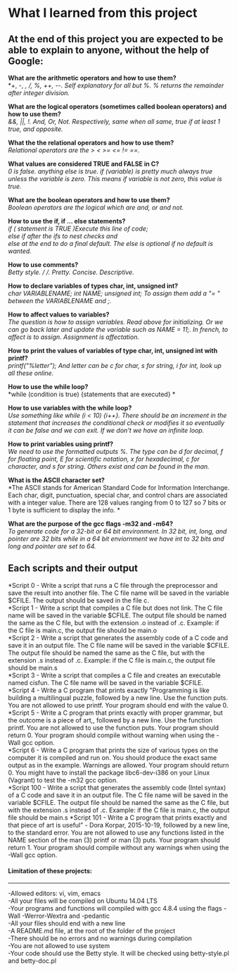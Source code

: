 # What I learned from this project  
At the end of this project you are expected to be able to explain to anyone, without the help of Google:  
---

**What are the arithmetic operators and how to use them?**  
*+, -, *, /, %, ++, --. Self explanatory for all but %. % returns the remainder after integer division.*  

**What are the logical operators (sometimes called boolean operators) and how to use them?**  
*&&, ||, !. And, Or, Not. Respectively, same when all same, true if  at least 1 true, and opposite.*  

**What the the relational operators and how to use them?**  
*Relational operators are the > < >= <= != ==.*  

**What values are considered TRUE and FALSE in C?**  
*0 is false. anything else is true. if (variable) is pretty much always true unless the variable is zero. This means if variable is not zero, this value is true.*  

**What are the boolean operators and how to use them?**  
*Boolean operators are the logical which are and, or and not.*  

**How to use the if, if ... else statements?**  
*if ( statement is TRUE )Execute this line of code;  
else if after the ifs to nest checks and  
else at the end to do a final default. The else is optional if no default is wanted.*  

**How to use comments?**  
*Betty style. /* */. Pretty. Concise. Descriptive.*  

**How to declare variables of types char, int, unsigned int?**  
*char VARIABLENAME; int NAME; unsigned int;  To assign them add a "= <value>" between the VARIABLENAME and ;.*  

**How to affect values to variables?**  
*The question is how to assign variables. Read above for initializing. Or we can go back later and update the variable such as NAME = 11;. In french, to affect is to assign. Assignment is affectation.*  

**How to print the values of variables of type char, int, unsigned int with printf?**  
*printf("%letter"); And letter can be c for char, s for string, i for int, look up all these online.*  

**How to use the while loop?**  
*while (condition is true) {statements that are executed} *  

**How to use variables with the while loop?**  
*Use something like while (i < 10) {i++}. There should be an increment in the statement that increases the conditional check or modifies it so eventually it can be false and we can exit. If we don't we have an infinite loop.*  

**How to print variables using printf?**  
*We need to use the formatted outputs %<type>. The type can be d for decimal, f for floating point, E for scientific notation, x for hexadecimal, c for character, and s for string. Others exist and can be found in the man.*  

**What is the ASCII character set?**  
*The ASCII stands for American Standard Code for Information Interchange. Each char, digit, punctuation, special char, and control chars are associated with a integer value. There are 128 values ranging from 0 to 127 so 7 bits or 1 byte is sufficient to display the info. *  

**What are the purpose of the gcc flags -m32 and -m64?**  
*To generate code for a 32-bit or 64 bit environment. In 32 bit, int, long, and pointer are 32 bits while in a 64 bit enviornment we have int to 32 bits and long and pointer are set to 64.*  


## Each scripts and their output  
*Script 0 - Write a script that runs a C file through the preprocessor and save the result into another file. The C file name will be saved in the variable $CFILE. The output should be saved in the file c.  
*Script 1 -  Write a script that compiles a C file but does not link. The C file name will be saved in the variable $CFILE. The output file should be named the same as the C file, but with the extension .o instead of .c. Example: if the C file is main.c, the output file should be main.o  
*Script 2 -  Write a script that generates the assembly code of a C code and save it in an output file. The C file name will be saved in the variable $CFILE. The output file should be named the same as the C file, but with the extension .s instead of .c. Example: if the C file is main.c, the output file should be main.s  
*Script 3 - Write a script that compiles a C file and creates an executable named cisfun. The C file name will be saved in the variable $CFILE.  
*Script 4 - Write a C program that prints exactly "Programming is like building a multilingual puzzle, followed by a new line. Use the function puts. You are not allowed to use printf. Your program should end with the value 0.  
*Script 5 - Write a C program that prints exactly with proper grammar, but the outcome is a piece of art,, followed by a new line. Use the function printf. You are not allowed to use the function puts. Your program should return 0. Your program should compile without warning when using the -Wall gcc option.  
*Script 6 - Write a C program that prints the size of various types on the computer it is compiled and run on. You should produce the exact same output as in the example. Warnings are allowed. Your program should return 0. You might have to install the package libc6-dev-i386 on your Linux (Vagrant) to test the -m32 gcc option.  
*Script 100 - Write a script that generates the assembly code (Intel syntax) of a C code and save it in an output file. The C file name will be saved in the variable $CFILE. The output file should be named the same as the C file, but with the extension .s instead of .c. Example: if the C file is main.c, the output file should be main.s
*Script 101 - Write a C program that prints exactly and that piece of art is useful" - Dora Korpar, 2015-10-19, followed by a new line, to the standard error. You are not allowed to use any functions listed in the NAME section of the man (3) printf or man (3) puts. Your program should return 1. Your program should compile without any warnings when using the -Wall gcc option.  


#### Limitation of these projects:  
___
-Allowed editors: vi, vim, emacs  
-All your files will be compiled on Ubuntu 14.04 LTS  
-Your programs and functions will compiled with gcc 4.8.4 using the flags -Wall -Werror-Wextra and -pedantic  
-All your files should end with a new line  
-A README.md file, at the root of the folder of the project  
-There should be no errors and no warnings during compilation  
-You are not allowed to use system  
-Your code should use the Betty style. It will be checked using betty-style.pl and betty-doc.pl  
